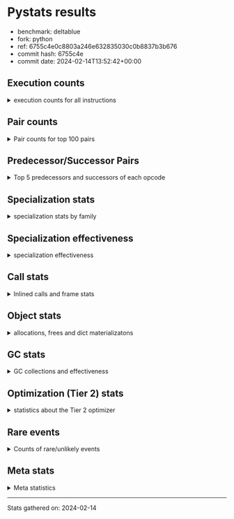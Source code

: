 
# Pystats results

- benchmark: deltablue
- fork: python
- ref: 6755c4e0c8803a246e632835030c0b8837b3b676
- commit hash: 6755c4e
- commit date: 2024-02-14T13:52:42+00:00

## Execution counts

<details>
<summary> execution counts for all instructions </summary>

|Name | Count | Self | Cumulative | Miss ratio | 
|---|---:|---:|---:|---:|
| LOAD_FAST | 327,753,300 | 19.5% | 19.5% |  |
| LOAD_ATTR_INSTANCE_VALUE | 245,955,440 | 14.6% | 34.1% | 1.7% |
| RESUME_CHECK | 122,789,880 | 7.3% | 41.4% | 0.0% |
| CALL_PY_EXACT_ARGS | 116,074,920 | 6.9% | 48.3% | 2.9% |
| LOAD_ATTR_METHOD_WITH_VALUES | 114,293,640 | 6.8% | 55.1% | 5.7% |
| LOAD_GLOBAL_MODULE | 87,268,040 | 5.2% | 60.3% |  |
| POP_JUMP_IF_FALSE | 85,934,160 | 5.1% | 65.4% |  |
| COMPARE_OP_INT | 80,851,820 | 4.8% | 70.2% |  |
| RETURN_VALUE | 76,423,820 | 4.5% | 74.7% |  |
| LOAD_ATTR_CLASS | 73,806,320 | 4.4% | 79.1% |  |
| STORE_ATTR_INSTANCE_VALUE | 51,788,160 | 3.1% | 82.2% | 3.6% |
| POP_TOP | 50,054,360 | 3.0% | 85.2% |  |
| RETURN_CONST | 49,048,300 | 2.9% | 88.1% |  |
| ENTER_EXECUTOR | 39,826,820 | 2.4% | 90.4% |  |
| STORE_FAST | 23,169,420 | 1.4% | 91.8% |  |
| LOAD_FAST_LOAD_FAST | 15,883,520 | 0.9% | 92.8% |  |
| TO_BOOL_BOOL | 14,168,280 | 0.8% | 93.6% |  |
| LOAD_ATTR | 13,705,420 | 0.8% | 94.4% |  |
| POP_JUMP_IF_TRUE | 8,898,260 | 0.5% | 94.9% |  |
| LOAD_GLOBAL_BUILTIN | 7,871,600 | 0.5% | 95.4% |  |
| FOR_ITER_LIST | 7,728,520 | 0.5% | 95.9% |  |
| BINARY_OP_ADD_INT | 6,163,580 | 0.4% | 96.2% |  |
| CALL_LIST_APPEND | 5,997,860 | 0.4% | 96.6% |  |
| LOAD_CONST | 5,935,120 | 0.4% | 96.9% |  |
| BINARY_OP_MULTIPLY_INT | 5,364,900 | 0.3% | 97.3% |  |
| CALL_BOUND_METHOD_EXACT_ARGS | 5,197,580 | 0.3% | 97.6% |  |
| CALL_LEN | 4,446,600 | 0.3% | 97.8% |  |
| TO_BOOL_INT | 4,446,600 | 0.3% | 98.1% |  |
| CALL | 3,981,820 | 0.2% | 98.3% |  |
| GET_ITER | 3,713,660 | 0.2% | 98.6% |  |
| COPY | 3,655,360 | 0.2% | 98.8% |  |
| COPY_FREE_VARS | 3,402,320 | 0.2% | 99.0% |  |
| LOAD_SUPER_ATTR_METHOD | 3,402,020 | 0.2% | 99.2% |  |
| CALL_METHOD_DESCRIPTOR_FAST | 3,185,780 | 0.2% | 99.4% | 100.0% |
| COMPARE_OP | 3,168,660 | 0.2% | 99.6% |  |
| POP_JUMP_IF_NONE | 2,617,600 | 0.2% | 99.7% |  |
| EXIT_INIT_CHECK | 1,318,140 | 0.1% | 99.8% |  |
| CALL_ALLOC_AND_ENTER_INIT | 1,318,140 | 0.1% | 99.9% |  |
| SWAP | 796,160 | 0.0% | 99.9% |  |
| BINARY_OP | 349,360 | 0.0% | 99.9% |  |
| UNARY_NOT | 271,360 | 0.0% | 100.0% |  |
| JUMP_FORWARD | 262,400 | 0.0% | 100.0% |  |
| INTERPRETER_EXIT | 261,380 | 0.0% | 100.0% |  |
| BINARY_OP_SUBTRACT_INT | 89,540 | 0.0% | 100.0% |  |
| LOAD_ATTR_SLOT | 61,320 | 0.0% | 100.0% |  |
| FOR_ITER_RANGE | 51,200 | 0.0% | 100.0% |  |
| CALL_BUILTIN_CLASS | 22,980 | 0.0% | 100.0% |  |
| JUMP_BACKWARD | 18,020 | 0.0% | 100.0% |  |
| CALL_METHOD_DESCRIPTOR_O | 10,400 | 0.0% | 100.0% | 100.0% |
| BUILD_CONST_KEY_MAP | 10,240 | 0.0% | 100.0% |  |
| BINARY_SUBSCR_DICT | 10,220 | 0.0% | 100.0% |  |
| BINARY_SUBSCR | 6,040 | 0.0% | 100.0% |  |
| STORE_GLOBAL | 5,120 | 0.0% | 100.0% |  |
| LOAD_GLOBAL | 4,080 | 0.0% | 100.0% |  |
| LOAD_FAST_CHECK | 2,560 | 0.0% | 100.0% |  |
| STORE_FAST_STORE_FAST | 2,560 | 0.0% | 100.0% |  |
| UNPACK_SEQUENCE_TUPLE | 2,540 | 0.0% | 100.0% |  |
| STORE_ATTR | 2,200 | 0.0% | 100.0% |  |
| TO_BOOL | 1,280 | 0.0% | 100.0% |  |
| RESUME | 1,200 | 0.0% | 100.0% | 303.3% |
| PUSH_NULL | 720 | 0.0% | 100.0% |  |
| FOR_ITER | 520 | 0.0% | 100.0% |  |
| LOAD_SUPER_ATTR | 440 | 0.0% | 100.0% |  |
| LOAD_DEREF | 160 | 0.0% | 100.0% |  |
| LOAD_ATTR_MODULE | 120 | 0.0% | 100.0% |  |
| NOP | 80 | 0.0% | 100.0% |  |
| CALL_FUNCTION_EX | 80 | 0.0% | 100.0% |  |
| BINARY_OP_SUBTRACT_FLOAT | 60 | 0.0% | 100.0% |  |
| UNPACK_SEQUENCE | 40 | 0.0% | 100.0% |  |


</details>

## Pair counts

<details>
<summary> Pair counts for top 100 pairs </summary>

|Pair | Count | Self | Cumulative | 
|---|---:|---:|---:|
| LOAD_FAST LOAD_ATTR_INSTANCE_VALUE | 193,428,860 | 11.5% | 11.5% |
| RESUME_CHECK LOAD_FAST | 116,150,700 | 6.9% | 18.4% |
| CALL_PY_EXACT_ARGS RESUME_CHECK | 114,186,820 | 6.8% | 25.2% |
| LOAD_ATTR_METHOD_WITH_VALUES CALL_PY_EXACT_ARGS | 103,665,160 | 6.2% | 31.3% |
| LOAD_FAST LOAD_ATTR_METHOD_WITH_VALUES | 78,112,680 | 4.6% | 36.0% |
| POP_JUMP_IF_FALSE LOAD_FAST | 76,527,680 | 4.5% | 40.5% |
| LOAD_GLOBAL_MODULE LOAD_ATTR_CLASS | 73,806,080 | 4.4% | 44.9% |
| COMPARE_OP_INT POP_JUMP_IF_FALSE | 73,070,520 | 4.3% | 49.3% |
| LOAD_ATTR_INSTANCE_VALUE LOAD_GLOBAL_MODULE | 71,229,720 | 4.2% | 53.5% |
| LOAD_ATTR_CLASS COMPARE_OP_INT | 71,224,640 | 4.2% | 57.7% |
| LOAD_ATTR_INSTANCE_VALUE RETURN_VALUE | 64,684,180 | 3.8% | 61.6% |
| RETURN_CONST POP_TOP | 45,868,780 | 2.7% | 64.3% |
| LOAD_ATTR_INSTANCE_VALUE LOAD_FAST | 45,691,580 | 2.7% | 67.0% |
| STORE_ATTR_INSTANCE_VALUE RETURN_CONST | 36,100,580 | 2.1% | 69.2% |
| POP_TOP ENTER_EXECUTOR | 31,196,300 | 1.9% | 71.0% |
| ENTER_EXECUTOR LOAD_ATTR_METHOD_WITH_VALUES | 30,825,760 | 1.8% | 72.8% |
| RETURN_VALUE LOAD_ATTR_INSTANCE_VALUE | 28,510,600 | 1.7% | 74.5% |
| RETURN_VALUE STORE_ATTR_INSTANCE_VALUE | 27,472,520 | 1.6% | 76.2% |
| LOAD_ATTR_INSTANCE_VALUE LOAD_ATTR_INSTANCE_VALUE | 22,682,240 | 1.3% | 77.5% |
| STORE_FAST LOAD_FAST | 17,820,220 | 1.1% | 78.6% |
| LOAD_FAST CALL_PY_EXACT_ARGS | 10,759,920 | 0.6% | 79.2% |
| LOAD_FAST STORE_ATTR_INSTANCE_VALUE | 10,477,820 | 0.6% | 79.8% |
| LOAD_ATTR LOAD_FAST | 9,986,100 | 0.6% | 80.4% |
| LOAD_ATTR_METHOD_WITH_VALUES LOAD_FAST | 9,457,520 | 0.6% | 81.0% |
| TO_BOOL_BOOL POP_JUMP_IF_FALSE | 8,388,140 | 0.5% | 81.5% |
| RETURN_VALUE TO_BOOL_BOOL | 7,864,740 | 0.5% | 82.0% |
| RETURN_VALUE STORE_FAST | 7,614,260 | 0.5% | 82.4% |
| STORE_ATTR_INSTANCE_VALUE LOAD_FAST | 7,335,340 | 0.4% | 82.8% |
| POP_TOP LOAD_FAST | 7,319,840 | 0.4% | 83.3% |
| LOAD_ATTR_INSTANCE_VALUE STORE_FAST | 6,769,840 | 0.4% | 83.7% |
| COMPARE_OP_INT RETURN_VALUE | 6,746,500 | 0.4% | 84.1% |
| LOAD_ATTR_INSTANCE_VALUE STORE_ATTR_INSTANCE_VALUE | 6,503,280 | 0.4% | 84.5% |
| LOAD_FAST_LOAD_FAST STORE_ATTR_INSTANCE_VALUE | 6,502,160 | 0.4% | 84.9% |
| LOAD_FAST LOAD_ATTR | 5,792,880 | 0.3% | 85.2% |
| TO_BOOL_BOOL POP_JUMP_IF_TRUE | 5,508,800 | 0.3% | 85.5% |
| LOAD_FAST CALL_LIST_APPEND | 5,480,560 | 0.3% | 85.9% |
| LOAD_FAST COMPARE_OP_INT | 5,461,400 | 0.3% | 86.2% |
| BINARY_OP_ADD_INT LOAD_FAST | 5,359,180 | 0.3% | 86.5% |
| BINARY_OP_MULTIPLY_INT LOAD_FAST | 5,359,180 | 0.3% | 86.8% |
| LOAD_ATTR_INSTANCE_VALUE BINARY_OP_ADD_INT | 5,359,160 | 0.3% | 87.1% |
| LOAD_ATTR_INSTANCE_VALUE BINARY_OP_MULTIPLY_INT | 5,359,160 | 0.3% | 87.5% |
| LOAD_GLOBAL_MODULE LOAD_ATTR | 5,235,040 | 0.3% | 87.8% |
| CALL_BOUND_METHOD_EXACT_ARGS RESUME_CHECK | 5,197,580 | 0.3% | 88.1% |
| LOAD_GLOBAL_BUILTIN LOAD_FAST | 4,456,820 | 0.3% | 88.3% |
| TO_BOOL_INT POP_JUMP_IF_FALSE | 4,446,600 | 0.3% | 88.6% |
| LOAD_FAST CALL_LEN | 4,446,480 | 0.3% | 88.9% |
| CALL_LEN TO_BOOL_INT | 4,446,480 | 0.3% | 89.1% |
| RETURN_VALUE LOAD_FAST | 4,156,000 | 0.2% | 89.4% |
| ENTER_EXECUTOR FOR_ITER_LIST | 4,032,340 | 0.2% | 89.6% |
| FOR_ITER_LIST STORE_FAST | 3,693,960 | 0.2% | 89.8% |
| LOAD_GLOBAL_MODULE LOAD_FAST | 3,692,360 | 0.2% | 90.1% |
| GET_ITER FOR_ITER_LIST | 3,690,420 | 0.2% | 90.3% |
| POP_TOP LOAD_FAST_LOAD_FAST | 3,656,960 | 0.2% | 90.5% |
| LOAD_ATTR_INSTANCE_VALUE COMPARE_OP_INT | 3,640,080 | 0.2% | 90.7% |
| LOAD_ATTR_INSTANCE_VALUE CALL_BOUND_METHOD_EXACT_ARGS | 3,639,840 | 0.2% | 90.9% |
| POP_JUMP_IF_TRUE ENTER_EXECUTOR | 3,620,220 | 0.2% | 91.1% |
| LOAD_CONST LOAD_FAST | 3,471,360 | 0.2% | 91.3% |
| POP_TOP RETURN_CONST | 3,416,200 | 0.2% | 91.5% |
| COPY_FREE_VARS RESUME_CHECK | 3,402,080 | 0.2% | 91.7% |
| LOAD_FAST LOAD_SUPER_ATTR_METHOD | 3,401,800 | 0.2% | 92.0% |
| LOAD_GLOBAL_BUILTIN LOAD_GLOBAL_MODULE | 3,401,800 | 0.2% | 92.2% |
| STORE_FAST LOAD_FAST_LOAD_FAST | 3,160,480 | 0.2% | 92.3% |
| RESUME_CHECK LOAD_GLOBAL_BUILTIN | 3,145,840 | 0.2% | 92.5% |
| STORE_ATTR_INSTANCE_VALUE LOAD_GLOBAL_MODULE | 3,131,920 | 0.2% | 92.7% |
| POP_JUMP_IF_FALSE LOAD_GLOBAL_MODULE | 3,127,800 | 0.2% | 92.9% |
| COMPARE_OP POP_JUMP_IF_TRUE | 3,127,600 | 0.2% | 93.1% |
| LOAD_FAST_LOAD_FAST COMPARE_OP | 3,127,580 | 0.2% | 93.3% |
| CALL_METHOD_DESCRIPTOR_FAST STORE_FAST | 3,125,700 | 0.2% | 93.5% |
| FOR_ITER_LIST RETURN_CONST | 2,956,800 | 0.2% | 93.6% |
| LOAD_FAST RETURN_VALUE | 2,878,640 | 0.2% | 93.8% |
| COPY TO_BOOL_BOOL | 2,859,040 | 0.2% | 94.0% |
| POP_JUMP_IF_TRUE LOAD_FAST | 2,691,600 | 0.2% | 94.1% |
| LOAD_FAST GET_ITER | 2,621,520 | 0.2% | 94.3% |
| STORE_ATTR_INSTANCE_VALUE LOAD_CONST | 2,608,480 | 0.2% | 94.4% |
| LOAD_FAST POP_JUMP_IF_NONE | 2,607,360 | 0.2% | 94.6% |
| LOAD_ATTR_INSTANCE_VALUE LOAD_ATTR | 2,604,000 | 0.2% | 94.8% |
| POP_TOP LOAD_GLOBAL_BUILTIN | 2,603,360 | 0.2% | 94.9% |
| CALL_LIST_APPEND RETURN_CONST | 2,593,240 | 0.2% | 95.1% |
| LOAD_ATTR_CLASS LOAD_FAST | 2,581,600 | 0.2% | 95.2% |
| POP_JUMP_IF_FALSE ENTER_EXECUTOR | 2,316,740 | 0.1% | 95.4% |
| POP_JUMP_IF_FALSE RETURN_CONST | 2,099,200 | 0.1% | 95.5% |
| LOAD_ATTR_INSTANCE_VALUE COPY | 2,086,020 | 0.1% | 95.6% |
| STORE_ATTR_INSTANCE_VALUE LOAD_FAST_LOAD_FAST | 2,058,140 | 0.1% | 95.7% |
| LOAD_GLOBAL_MODULE CALL | 1,885,320 | 0.1% | 95.8% |
| STORE_FAST LOAD_GLOBAL_MODULE | 1,872,000 | 0.1% | 95.9% |
| LOAD_GLOBAL_MODULE LOAD_ATTR_METHOD_WITH_VALUES | 1,854,520 | 0.1% | 96.1% |
| LOAD_ATTR_INSTANCE_VALUE TO_BOOL_BOOL | 1,828,840 | 0.1% | 96.2% |
| CALL_LIST_APPEND ENTER_EXECUTOR | 1,825,460 | 0.1% | 96.3% |
| CALL_PY_EXACT_ARGS COPY_FREE_VARS | 1,825,180 | 0.1% | 96.4% |
| LOAD_ATTR_INSTANCE_VALUE LOAD_ATTR_METHOD_WITH_VALUES | 1,817,360 | 0.1% | 96.5% |
| ENTER_EXECUTOR CALL_METHOD_DESCRIPTOR_FAST | 1,800,000 | 0.1% | 96.6% |
| ENTER_EXECUTOR LOAD_FAST | 1,791,920 | 0.1% | 96.7% |
| CALL STORE_FAST | 1,605,420 | 0.1% | 96.8% |
| RESUME_CHECK LOAD_GLOBAL_MODULE | 1,599,720 | 0.1% | 96.9% |
| RETURN_CONST TO_BOOL_BOOL | 1,594,740 | 0.1% | 97.0% |
| CALL POP_TOP | 1,579,920 | 0.1% | 97.1% |
| LOAD_SUPER_ATTR_METHOD CALL | 1,576,900 | 0.1% | 97.2% |
| POP_TOP LOAD_GLOBAL_MODULE | 1,569,040 | 0.1% | 97.3% |
| LOAD_FAST_LOAD_FAST LOAD_ATTR_METHOD_WITH_VALUES | 1,560,240 | 0.1% | 97.4% |
| LOAD_ATTR LOAD_FAST_LOAD_FAST | 1,557,620 | 0.1% | 97.5% |


</details>

## Predecessor/Successor Pairs

<details>
<summary> Top 5 predecessors and successors of each opcode </summary>

### CACHE

<details>
<summary> Successors and predecessors for CACHE </summary>

|Successors | Count | Percentage | 
|---|---:|---:|
| COPY_FREE_VARS | 258,820 | 99.0% |
| RESUME_CHECK | 2,540 | 1.0% |
| RESUME | 20 | 0.0% |


</details>

### BINARY_SUBSCR

<details>
<summary> Successors and predecessors for BINARY_SUBSCR </summary>

|Predecessors | Count | Percentage | 
|---|---:|---:|
| LOAD_FAST_LOAD_FAST | 5,760 | 95.4% |
| BINARY_SUBSCR | 240 | 4.0% |
| LOAD_ATTR | 20 | 0.3% |
| LOAD_ATTR_INSTANCE_VALUE | 20 | 0.3% |

|Successors | Count | Percentage | 
|---|---:|---:|
| LOAD_ATTR_INSTANCE_VALUE | 5,680 | 94.0% |
| BINARY_SUBSCR | 240 | 4.0% |
| LOAD_ATTR | 80 | 1.3% |
| RETURN_VALUE | 20 | 0.3% |
| BINARY_SUBSCR_DICT | 20 | 0.3% |


</details>

### EXIT_INIT_CHECK

<details>
<summary> Successors and predecessors for EXIT_INIT_CHECK </summary>

|Predecessors | Count | Percentage | 
|---|---:|---:|
| RETURN_CONST | 1,318,140 | 100.0% |

|Successors | Count | Percentage | 
|---|---:|---:|
| RETURN_VALUE | 1,318,140 | 100.0% |


</details>

### GET_ITER

<details>
<summary> Successors and predecessors for GET_ITER </summary>

|Predecessors | Count | Percentage | 
|---|---:|---:|
| LOAD_FAST | 2,621,520 | 70.6% |
| LOAD_ATTR_INSTANCE_VALUE | 1,069,040 | 28.8% |
| CALL_BUILTIN_CLASS | 22,920 | 0.6% |
| CALL | 120 | 0.0% |
| LOAD_ATTR | 60 | 0.0% |

|Successors | Count | Percentage | 
|---|---:|---:|
| FOR_ITER_LIST | 3,690,420 | 99.4% |
| FOR_ITER_RANGE | 22,980 | 0.6% |
| FOR_ITER | 260 | 0.0% |


</details>

### INTERPRETER_EXIT

<details>
<summary> Successors and predecessors for INTERPRETER_EXIT </summary>

|Predecessors | Count | Percentage | 
|---|---:|---:|
| RETURN_CONST | 261,380 | 100.0% |


</details>

### NOP

<details>
<summary> Successors and predecessors for NOP </summary>

|Predecessors | Count | Percentage | 
|---|---:|---:|
| POP_TOP | 80 | 100.0% |

|Successors | Count | Percentage | 
|---|---:|---:|
| LOAD_DEREF | 80 | 100.0% |


</details>

### POP_TOP

<details>
<summary> Successors and predecessors for POP_TOP </summary>

|Predecessors | Count | Percentage | 
|---|---:|---:|
| RETURN_CONST | 45,868,780 | 91.6% |
| CALL | 1,579,920 | 3.2% |
| POP_JUMP_IF_FALSE | 1,312,960 | 2.6% |
| RETURN_VALUE | 770,480 | 1.5% |
| POP_JUMP_IF_TRUE | 512,000 | 1.0% |

|Successors | Count | Percentage | 
|---|---:|---:|
| ENTER_EXECUTOR | 31,196,300 | 62.3% |
| LOAD_FAST | 7,319,840 | 14.6% |
| LOAD_FAST_LOAD_FAST | 3,656,960 | 7.3% |
| RETURN_CONST | 3,416,200 | 6.8% |
| LOAD_GLOBAL_BUILTIN | 2,603,360 | 5.2% |


</details>

### PUSH_NULL

<details>
<summary> Successors and predecessors for PUSH_NULL </summary>

|Predecessors | Count | Percentage | 
|---|---:|---:|
| LOAD_FAST | 560 | 77.8% |
| LOAD_DEREF | 80 | 11.1% |
| LOAD_ATTR_MODULE | 60 | 8.3% |
| LOAD_ATTR | 20 | 2.8% |

|Successors | Count | Percentage | 
|---|---:|---:|
| CALL | 640 | 88.9% |
| LOAD_FAST | 80 | 11.1% |


</details>

### RETURN_VALUE

<details>
<summary> Successors and predecessors for RETURN_VALUE </summary>

|Predecessors | Count | Percentage | 
|---|---:|---:|
| LOAD_ATTR_INSTANCE_VALUE | 64,684,180 | 84.6% |
| COMPARE_OP_INT | 6,746,500 | 8.8% |
| LOAD_FAST | 2,878,640 | 3.8% |
| EXIT_INIT_CHECK | 1,318,140 | 1.7% |
| POP_JUMP_IF_TRUE | 773,120 | 1.0% |

|Successors | Count | Percentage | 
|---|---:|---:|
| LOAD_ATTR_INSTANCE_VALUE | 28,510,600 | 37.3% |
| STORE_ATTR_INSTANCE_VALUE | 27,472,520 | 35.9% |
| TO_BOOL_BOOL | 7,864,740 | 10.3% |
| STORE_FAST | 7,614,260 | 10.0% |
| LOAD_FAST | 4,156,000 | 5.4% |


</details>

### TO_BOOL

<details>
<summary> Successors and predecessors for TO_BOOL </summary>

|Predecessors | Count | Percentage | 
|---|---:|---:|
| RETURN_VALUE | 540 | 42.2% |
| COPY | 160 | 12.5% |
| RETURN_CONST | 140 | 10.9% |
| CALL | 120 | 9.4% |
| CALL_LEN | 120 | 9.4% |

|Successors | Count | Percentage | 
|---|---:|---:|
| TO_BOOL_BOOL | 520 | 40.6% |
| POP_JUMP_IF_FALSE | 460 | 35.9% |
| POP_JUMP_IF_TRUE | 160 | 12.5% |
| TO_BOOL_INT | 120 | 9.4% |
| UNARY_NOT | 20 | 1.6% |


</details>

### UNARY_NOT

<details>
<summary> Successors and predecessors for UNARY_NOT </summary>

|Predecessors | Count | Percentage | 
|---|---:|---:|
| TO_BOOL_BOOL | 271,340 | 100.0% |
| TO_BOOL | 20 | 0.0% |

|Successors | Count | Percentage | 
|---|---:|---:|
| LOAD_FAST | 271,360 | 100.0% |


</details>

### BINARY_OP

<details>
<summary> Successors and predecessors for BINARY_OP </summary>

|Predecessors | Count | Percentage | 
|---|---:|---:|
| LOAD_FAST | 263,720 | 75.5% |
| LOAD_ATTR_INSTANCE_VALUE | 84,520 | 24.2% |
| BINARY_OP | 720 | 0.2% |
| LOAD_CONST | 320 | 0.1% |
| LOAD_ATTR | 80 | 0.0% |

|Successors | Count | Percentage | 
|---|---:|---:|
| LOAD_FAST | 344,380 | 98.6% |
| STORE_FAST | 3,860 | 1.1% |
| BINARY_OP | 720 | 0.2% |
| BINARY_OP_ADD_INT | 100 | 0.0% |
| CALL | 60 | 0.0% |


</details>

### BUILD_CONST_KEY_MAP

<details>
<summary> Successors and predecessors for BUILD_CONST_KEY_MAP </summary>

|Predecessors | Count | Percentage | 
|---|---:|---:|
| LOAD_CONST | 10,240 | 100.0% |

|Successors | Count | Percentage | 
|---|---:|---:|
| STORE_FAST | 10,240 | 100.0% |


</details>

### CALL

<details>
<summary> Successors and predecessors for CALL </summary>

|Predecessors | Count | Percentage | 
|---|---:|---:|
| LOAD_GLOBAL_MODULE | 1,885,320 | 47.3% |
| LOAD_SUPER_ATTR_METHOD | 1,576,900 | 39.6% |
| ENTER_EXECUTOR | 506,480 | 12.7% |
| LOAD_FAST | 5,720 | 0.1% |
| CALL | 3,420 | 0.1% |

|Successors | Count | Percentage | 
|---|---:|---:|
| STORE_FAST | 1,605,420 | 40.3% |
| POP_TOP | 1,579,920 | 39.7% |
| LOAD_FAST | 788,560 | 19.8% |
| CALL | 3,420 | 0.1% |
| CALL_PY_EXACT_ARGS | 1,520 | 0.0% |


</details>

### CALL_FUNCTION_EX

<details>
<summary> Successors and predecessors for CALL_FUNCTION_EX </summary>

|Predecessors | Count | Percentage | 
|---|---:|---:|
| LOAD_FAST | 80 | 100.0% |

|Successors | Count | Percentage | 
|---|---:|---:|
| COPY_FREE_VARS | 80 | 100.0% |


</details>

### COMPARE_OP

<details>
<summary> Successors and predecessors for COMPARE_OP </summary>

|Predecessors | Count | Percentage | 
|---|---:|---:|
| LOAD_FAST_LOAD_FAST | 3,127,580 | 98.7% |
| LOAD_FAST | 20,840 | 0.7% |
| LOAD_ATTR | 15,480 | 0.5% |
| LOAD_CONST | 2,680 | 0.1% |
| COMPARE_OP | 1,880 | 0.1% |

|Successors | Count | Percentage | 
|---|---:|---:|
| POP_JUMP_IF_TRUE | 3,127,600 | 98.7% |
| POP_JUMP_IF_FALSE | 28,440 | 0.9% |
| STORE_FAST | 10,240 | 0.3% |
| COMPARE_OP | 1,880 | 0.1% |
| COMPARE_OP_INT | 420 | 0.0% |


</details>

### COPY

<details>
<summary> Successors and predecessors for COPY </summary>

|Predecessors | Count | Percentage | 
|---|---:|---:|
| LOAD_ATTR_INSTANCE_VALUE | 2,086,020 | 57.1% |
| LOAD_FAST | 796,160 | 21.8% |
| COMPARE_OP_INT | 773,100 | 21.1% |
| LOAD_ATTR | 60 | 0.0% |
| COMPARE_OP | 20 | 0.0% |

|Successors | Count | Percentage | 
|---|---:|---:|
| TO_BOOL_BOOL | 2,859,040 | 78.2% |
| LOAD_ATTR_INSTANCE_VALUE | 796,120 | 21.8% |
| TO_BOOL | 160 | 0.0% |
| LOAD_ATTR | 40 | 0.0% |


</details>

### COPY_FREE_VARS

<details>
<summary> Successors and predecessors for COPY_FREE_VARS </summary>

|Predecessors | Count | Percentage | 
|---|---:|---:|
| CALL_PY_EXACT_ARGS | 1,825,180 | 53.6% |
| CALL_ALLOC_AND_ENTER_INIT | 1,318,140 | 38.7% |
| CACHE | 258,820 | 7.6% |
| CALL | 100 | 0.0% |
| CALL_FUNCTION_EX | 80 | 0.0% |

|Successors | Count | Percentage | 
|---|---:|---:|
| RESUME_CHECK | 3,402,080 | 100.0% |
| RESUME | 240 | 0.0% |


</details>

### ENTER_EXECUTOR

<details>
<summary> Successors and predecessors for ENTER_EXECUTOR </summary>

|Predecessors | Count | Percentage | 
|---|---:|---:|
| POP_TOP | 31,196,300 | 78.3% |
| POP_JUMP_IF_TRUE | 3,620,220 | 9.1% |
| POP_JUMP_IF_FALSE | 2,316,740 | 5.8% |
| CALL_LIST_APPEND | 1,825,460 | 4.6% |
| POP_JUMP_IF_NONE | 508,080 | 1.3% |

|Successors | Count | Percentage | 
|---|---:|---:|
| LOAD_ATTR_METHOD_WITH_VALUES | 30,825,760 | 77.4% |
| FOR_ITER_LIST | 4,032,340 | 10.1% |
| CALL_METHOD_DESCRIPTOR_FAST | 1,800,000 | 4.5% |
| LOAD_FAST | 1,791,920 | 4.5% |
| CALL | 506,480 | 1.3% |


</details>

### FOR_ITER

<details>
<summary> Successors and predecessors for FOR_ITER </summary>

|Predecessors | Count | Percentage | 
|---|---:|---:|
| GET_ITER | 260 | 50.0% |
| JUMP_BACKWARD | 260 | 50.0% |

|Successors | Count | Percentage | 
|---|---:|---:|
| STORE_FAST | 260 | 50.0% |
| FOR_ITER_RANGE | 140 | 26.9% |
| FOR_ITER_LIST | 120 | 23.1% |


</details>

### JUMP_BACKWARD

<details>
<summary> Successors and predecessors for JUMP_BACKWARD </summary>

|Predecessors | Count | Percentage | 
|---|---:|---:|
| POP_JUMP_IF_FALSE | 6,460 | 35.8% |
| POP_JUMP_IF_TRUE | 3,400 | 18.9% |
| POP_TOP | 2,800 | 15.5% |
| CALL_LIST_APPEND | 2,300 | 12.8% |
| STORE_FAST | 1,700 | 9.4% |

|Successors | Count | Percentage | 
|---|---:|---:|
| LOAD_FAST | 6,080 | 33.7% |
| FOR_ITER_LIST | 5,640 | 31.3% |
| FOR_ITER_RANGE | 4,980 | 27.6% |
| ENTER_EXECUTOR | 1,060 | 5.9% |
| FOR_ITER | 260 | 1.4% |


</details>

### JUMP_FORWARD

<details>
<summary> Successors and predecessors for JUMP_FORWARD </summary>

|Predecessors | Count | Percentage | 
|---|---:|---:|
| STORE_ATTR_INSTANCE_VALUE | 262,360 | 100.0% |
| STORE_ATTR | 40 | 0.0% |

|Successors | Count | Percentage | 
|---|---:|---:|
| LOAD_FAST | 256,000 | 97.6% |
| LOAD_GLOBAL_MODULE | 6,400 | 2.4% |


</details>

### LOAD_ATTR

<details>
<summary> Successors and predecessors for LOAD_ATTR </summary>

|Predecessors | Count | Percentage | 
|---|---:|---:|
| LOAD_FAST | 5,792,880 | 42.3% |
| LOAD_GLOBAL_MODULE | 5,235,040 | 38.2% |
| LOAD_ATTR_INSTANCE_VALUE | 2,604,000 | 19.0% |
| LOAD_ATTR_SLOT | 61,320 | 0.4% |
| LOAD_ATTR | 10,940 | 0.1% |

|Successors | Count | Percentage | 
|---|---:|---:|
| LOAD_FAST | 9,986,100 | 72.9% |
| LOAD_FAST_LOAD_FAST | 1,557,620 | 11.4% |
| LOAD_CONST | 1,336,060 | 9.7% |
| CALL_ALLOC_AND_ENTER_INIT | 783,120 | 5.7% |
| COMPARE_OP | 15,480 | 0.1% |


</details>

### LOAD_CONST

<details>
<summary> Successors and predecessors for LOAD_CONST </summary>

|Predecessors | Count | Percentage | 
|---|---:|---:|
| STORE_ATTR_INSTANCE_VALUE | 2,608,480 | 43.9% |
| LOAD_ATTR | 1,336,060 | 22.5% |
| LOAD_ATTR_INSTANCE_VALUE | 801,220 | 13.5% |
| POP_TOP | 286,720 | 4.8% |
| POP_JUMP_IF_FALSE | 286,720 | 4.8% |

|Successors | Count | Percentage | 
|---|---:|---:|
| LOAD_FAST | 3,471,360 | 58.5% |
| CALL_METHOD_DESCRIPTOR_FAST | 1,325,640 | 22.3% |
| BINARY_OP_ADD_INT | 804,320 | 13.6% |
| COMPARE_OP_INT | 261,080 | 4.4% |
| STORE_FAST | 12,800 | 0.2% |


</details>

### LOAD_DEREF

<details>
<summary> Successors and predecessors for LOAD_DEREF </summary>

|Predecessors | Count | Percentage | 
|---|---:|---:|
| NOP | 80 | 50.0% |
| STORE_FAST | 80 | 50.0% |

|Successors | Count | Percentage | 
|---|---:|---:|
| PUSH_NULL | 80 | 50.0% |
| STORE_FAST | 80 | 50.0% |


</details>

### LOAD_FAST

<details>
<summary> Successors and predecessors for LOAD_FAST </summary>

|Predecessors | Count | Percentage | 
|---|---:|---:|
| RESUME_CHECK | 116,150,700 | 35.4% |
| POP_JUMP_IF_FALSE | 76,527,680 | 23.3% |
| LOAD_ATTR_INSTANCE_VALUE | 45,691,580 | 13.9% |
| STORE_FAST | 17,820,220 | 5.4% |
| LOAD_ATTR | 9,986,100 | 3.0% |

|Successors | Count | Percentage | 
|---|---:|---:|
| LOAD_ATTR_INSTANCE_VALUE | 193,428,860 | 59.0% |
| LOAD_ATTR_METHOD_WITH_VALUES | 78,112,680 | 23.8% |
| CALL_PY_EXACT_ARGS | 10,759,920 | 3.3% |
| STORE_ATTR_INSTANCE_VALUE | 10,477,820 | 3.2% |
| LOAD_ATTR | 5,792,880 | 1.8% |


</details>

### LOAD_FAST_CHECK

<details>
<summary> Successors and predecessors for LOAD_FAST_CHECK </summary>

|Predecessors | Count | Percentage | 
|---|---:|---:|
| POP_TOP | 2,560 | 100.0% |

|Successors | Count | Percentage | 
|---|---:|---:|
| LOAD_ATTR_INSTANCE_VALUE | 2,520 | 98.4% |
| LOAD_ATTR | 40 | 1.6% |


</details>

### LOAD_FAST_LOAD_FAST

<details>
<summary> Successors and predecessors for LOAD_FAST_LOAD_FAST </summary>

|Predecessors | Count | Percentage | 
|---|---:|---:|
| POP_TOP | 3,656,960 | 23.0% |
| STORE_FAST | 3,160,480 | 19.9% |
| STORE_ATTR_INSTANCE_VALUE | 2,058,140 | 13.0% |
| LOAD_ATTR | 1,557,620 | 9.8% |
| POP_JUMP_IF_TRUE | 1,297,920 | 8.2% |

|Successors | Count | Percentage | 
|---|---:|---:|
| STORE_ATTR_INSTANCE_VALUE | 6,502,160 | 40.9% |
| COMPARE_OP | 3,127,580 | 19.7% |
| LOAD_ATTR_METHOD_WITH_VALUES | 1,560,240 | 9.8% |
| CALL_BOUND_METHOD_EXACT_ARGS | 1,557,560 | 9.8% |
| CALL_PY_EXACT_ARGS | 1,319,560 | 8.3% |


</details>

### LOAD_GLOBAL

<details>
<summary> Successors and predecessors for LOAD_GLOBAL </summary>

|Predecessors | Count | Percentage | 
|---|---:|---:|
| STORE_FAST | 680 | 16.7% |
| POP_JUMP_IF_FALSE | 560 | 13.7% |
| POP_TOP | 500 | 12.3% |
| RESUME | 380 | 9.3% |
| RESUME_CHECK | 380 | 9.3% |

|Successors | Count | Percentage | 
|---|---:|---:|
| LOAD_GLOBAL_MODULE | 1,560 | 38.2% |
| LOAD_ATTR | 760 | 18.6% |
| LOAD_FAST | 660 | 16.2% |
| LOAD_GLOBAL_BUILTIN | 480 | 11.8% |
| CALL | 240 | 5.9% |


</details>

### LOAD_SUPER_ATTR

<details>
<summary> Successors and predecessors for LOAD_SUPER_ATTR </summary>

|Predecessors | Count | Percentage | 
|---|---:|---:|
| LOAD_FAST | 440 | 100.0% |

|Successors | Count | Percentage | 
|---|---:|---:|
| LOAD_SUPER_ATTR_METHOD | 220 | 50.0% |
| CALL | 100 | 22.7% |
| LOAD_FAST | 60 | 13.6% |
| LOAD_FAST_LOAD_FAST | 60 | 13.6% |


</details>

### POP_JUMP_IF_FALSE

<details>
<summary> Successors and predecessors for POP_JUMP_IF_FALSE </summary>

|Predecessors | Count | Percentage | 
|---|---:|---:|
| COMPARE_OP_INT | 73,070,520 | 85.0% |
| TO_BOOL_BOOL | 8,388,140 | 9.8% |
| TO_BOOL_INT | 4,446,600 | 5.2% |
| COMPARE_OP | 28,440 | 0.0% |
| TO_BOOL | 460 | 0.0% |

|Successors | Count | Percentage | 
|---|---:|---:|
| LOAD_FAST | 76,527,680 | 89.1% |
| LOAD_GLOBAL_MODULE | 3,127,800 | 3.6% |
| ENTER_EXECUTOR | 2,316,740 | 2.7% |
| RETURN_CONST | 2,099,200 | 2.4% |
| POP_TOP | 1,312,960 | 1.5% |


</details>

### POP_JUMP_IF_NONE

<details>
<summary> Successors and predecessors for POP_JUMP_IF_NONE </summary>

|Predecessors | Count | Percentage | 
|---|---:|---:|
| LOAD_FAST | 2,607,360 | 99.6% |
| LOAD_ATTR_INSTANCE_VALUE | 10,220 | 0.4% |
| LOAD_ATTR | 20 | 0.0% |

|Successors | Count | Percentage | 
|---|---:|---:|
| RETURN_CONST | 783,360 | 29.9% |
| LOAD_FAST_LOAD_FAST | 775,680 | 29.6% |
| ENTER_EXECUTOR | 508,080 | 19.4% |
| LOAD_FAST | 293,120 | 11.2% |
| LOAD_GLOBAL_MODULE | 255,960 | 9.8% |


</details>

### POP_JUMP_IF_TRUE

<details>
<summary> Successors and predecessors for POP_JUMP_IF_TRUE </summary>

|Predecessors | Count | Percentage | 
|---|---:|---:|
| TO_BOOL_BOOL | 5,508,800 | 61.9% |
| COMPARE_OP | 3,127,600 | 35.1% |
| COMPARE_OP_INT | 261,700 | 2.9% |
| TO_BOOL | 160 | 0.0% |

|Successors | Count | Percentage | 
|---|---:|---:|
| ENTER_EXECUTOR | 3,620,220 | 40.7% |
| LOAD_FAST | 2,691,600 | 30.2% |
| LOAD_FAST_LOAD_FAST | 1,297,920 | 14.6% |
| RETURN_VALUE | 773,120 | 8.7% |
| POP_TOP | 512,000 | 5.8% |


</details>

### RETURN_CONST

<details>
<summary> Successors and predecessors for RETURN_CONST </summary>

|Predecessors | Count | Percentage | 
|---|---:|---:|
| STORE_ATTR_INSTANCE_VALUE | 36,100,580 | 73.6% |
| POP_TOP | 3,416,200 | 7.0% |
| FOR_ITER_LIST | 2,956,800 | 6.0% |
| CALL_LIST_APPEND | 2,593,240 | 5.3% |
| POP_JUMP_IF_FALSE | 2,099,200 | 4.3% |

|Successors | Count | Percentage | 
|---|---:|---:|
| POP_TOP | 45,868,780 | 93.5% |
| TO_BOOL_BOOL | 1,594,740 | 3.3% |
| EXIT_INIT_CHECK | 1,318,140 | 2.7% |
| INTERPRETER_EXIT | 261,380 | 0.5% |
| STORE_FAST | 5,120 | 0.0% |


</details>

### STORE_ATTR

<details>
<summary> Successors and predecessors for STORE_ATTR </summary>

|Predecessors | Count | Percentage | 
|---|---:|---:|
| LOAD_FAST | 1,220 | 55.5% |
| LOAD_FAST_LOAD_FAST | 540 | 24.5% |
| RETURN_VALUE | 120 | 5.5% |
| LOAD_ATTR | 120 | 5.5% |
| LOAD_ATTR_INSTANCE_VALUE | 120 | 5.5% |

|Successors | Count | Percentage | 
|---|---:|---:|
| STORE_ATTR_INSTANCE_VALUE | 1,020 | 46.4% |
| RETURN_CONST | 380 | 17.3% |
| LOAD_FAST | 320 | 14.5% |
| LOAD_CONST | 160 | 7.3% |
| LOAD_GLOBAL | 140 | 6.4% |


</details>

### STORE_FAST

<details>
<summary> Successors and predecessors for STORE_FAST </summary>

|Predecessors | Count | Percentage | 
|---|---:|---:|
| RETURN_VALUE | 7,614,260 | 32.9% |
| LOAD_ATTR_INSTANCE_VALUE | 6,769,840 | 29.2% |
| FOR_ITER_LIST | 3,693,960 | 15.9% |
| CALL_METHOD_DESCRIPTOR_FAST | 3,125,700 | 13.5% |
| CALL | 1,605,420 | 6.9% |

|Successors | Count | Percentage | 
|---|---:|---:|
| LOAD_FAST | 17,820,220 | 76.9% |
| LOAD_FAST_LOAD_FAST | 3,160,480 | 13.6% |
| LOAD_GLOBAL_MODULE | 1,872,000 | 8.1% |
| ENTER_EXECUTOR | 267,100 | 1.2% |
| LOAD_GLOBAL_BUILTIN | 30,520 | 0.1% |


</details>

### STORE_FAST_STORE_FAST

<details>
<summary> Successors and predecessors for STORE_FAST_STORE_FAST </summary>

|Predecessors | Count | Percentage | 
|---|---:|---:|
| UNPACK_SEQUENCE_TUPLE | 2,540 | 99.2% |
| UNPACK_SEQUENCE | 20 | 0.8% |

|Successors | Count | Percentage | 
|---|---:|---:|
| STORE_FAST | 2,560 | 100.0% |


</details>

### STORE_GLOBAL

<details>
<summary> Successors and predecessors for STORE_GLOBAL </summary>

|Predecessors | Count | Percentage | 
|---|---:|---:|
| RETURN_VALUE | 5,080 | 99.2% |
| CALL | 40 | 0.8% |

|Successors | Count | Percentage | 
|---|---:|---:|
| LOAD_CONST | 2,560 | 50.0% |
| LOAD_GLOBAL_MODULE | 2,520 | 49.2% |
| LOAD_GLOBAL | 40 | 0.8% |


</details>

### SWAP

<details>
<summary> Successors and predecessors for SWAP </summary>

|Predecessors | Count | Percentage | 
|---|---:|---:|
| BINARY_OP_ADD_INT | 796,140 | 100.0% |
| BINARY_OP | 20 | 0.0% |

|Successors | Count | Percentage | 
|---|---:|---:|
| STORE_ATTR_INSTANCE_VALUE | 796,120 | 100.0% |
| STORE_ATTR | 40 | 0.0% |


</details>

### UNPACK_SEQUENCE

<details>
<summary> Successors and predecessors for UNPACK_SEQUENCE </summary>

|Predecessors | Count | Percentage | 
|---|---:|---:|
| LOAD_CONST | 40 | 100.0% |

|Successors | Count | Percentage | 
|---|---:|---:|
| STORE_FAST_STORE_FAST | 20 | 50.0% |
| UNPACK_SEQUENCE_TUPLE | 20 | 50.0% |


</details>

### RESUME

<details>
<summary> Successors and predecessors for RESUME </summary>

|Predecessors | Count | Percentage | 
|---|---:|---:|
| CALL | 740 | 61.7% |
| COPY_FREE_VARS | 240 | 20.0% |
| CALL_PY_EXACT_ARGS | 200 | 16.7% |
| CACHE | 20 | 1.7% |

|Successors | Count | Percentage | 
|---|---:|---:|
| LOAD_FAST | 640 | 53.3% |
| LOAD_GLOBAL | 380 | 31.7% |
| RETURN_CONST | 120 | 10.0% |
| LOAD_CONST | 40 | 3.3% |
| LOAD_FAST_LOAD_FAST | 20 | 1.7% |


</details>

### BINARY_OP_ADD_INT

<details>
<summary> Successors and predecessors for BINARY_OP_ADD_INT </summary>

|Predecessors | Count | Percentage | 
|---|---:|---:|
| LOAD_ATTR_INSTANCE_VALUE | 5,359,160 | 86.9% |
| LOAD_CONST | 804,320 | 13.0% |
| BINARY_OP | 100 | 0.0% |

|Successors | Count | Percentage | 
|---|---:|---:|
| LOAD_FAST | 5,359,180 | 86.9% |
| SWAP | 796,140 | 12.9% |
| COMPARE_OP_INT | 5,680 | 0.1% |
| CALL_BUILTIN_CLASS | 2,520 | 0.0% |
| COMPARE_OP | 40 | 0.0% |


</details>

### BINARY_OP_MULTIPLY_INT

<details>
<summary> Successors and predecessors for BINARY_OP_MULTIPLY_INT </summary>

|Predecessors | Count | Percentage | 
|---|---:|---:|
| LOAD_ATTR_INSTANCE_VALUE | 5,359,160 | 99.9% |
| LOAD_CONST | 5,680 | 0.1% |
| BINARY_OP | 60 | 0.0% |

|Successors | Count | Percentage | 
|---|---:|---:|
| LOAD_FAST | 5,359,180 | 99.9% |
| LOAD_CONST | 5,720 | 0.1% |


</details>

### BINARY_OP_SUBTRACT_FLOAT

<details>
<summary> Successors and predecessors for BINARY_OP_SUBTRACT_FLOAT </summary>

|Predecessors | Count | Percentage | 
|---|---:|---:|
| LOAD_FAST | 40 | 66.7% |
| BINARY_OP | 20 | 33.3% |

|Successors | Count | Percentage | 
|---|---:|---:|
| STORE_FAST | 60 | 100.0% |


</details>

### BINARY_OP_SUBTRACT_INT

<details>
<summary> Successors and predecessors for BINARY_OP_SUBTRACT_INT </summary>

|Predecessors | Count | Percentage | 
|---|---:|---:|
| LOAD_ATTR_INSTANCE_VALUE | 84,440 | 94.3% |
| LOAD_CONST | 5,040 | 5.6% |
| BINARY_OP | 60 | 0.1% |

|Successors | Count | Percentage | 
|---|---:|---:|
| LOAD_FAST | 84,460 | 94.3% |
| CALL_BUILTIN_CLASS | 5,040 | 5.6% |
| CALL | 40 | 0.0% |


</details>

### BINARY_SUBSCR_DICT

<details>
<summary> Successors and predecessors for BINARY_SUBSCR_DICT </summary>

|Predecessors | Count | Percentage | 
|---|---:|---:|
| LOAD_ATTR_INSTANCE_VALUE | 10,200 | 99.8% |
| BINARY_SUBSCR | 20 | 0.2% |

|Successors | Count | Percentage | 
|---|---:|---:|
| RETURN_VALUE | 10,220 | 100.0% |


</details>

### CALL_ALLOC_AND_ENTER_INIT

<details>
<summary> Successors and predecessors for CALL_ALLOC_AND_ENTER_INIT </summary>

|Predecessors | Count | Percentage | 
|---|---:|---:|
| LOAD_ATTR | 783,120 | 59.4% |
| LOAD_FAST | 259,760 | 19.7% |
| ENTER_EXECUTOR | 252,160 | 19.1% |
| LOAD_GLOBAL_MODULE | 17,800 | 1.4% |
| LOAD_CONST | 5,040 | 0.4% |

|Successors | Count | Percentage | 
|---|---:|---:|
| COPY_FREE_VARS | 1,318,140 | 100.0% |


</details>

### CALL_BOUND_METHOD_EXACT_ARGS

<details>
<summary> Successors and predecessors for CALL_BOUND_METHOD_EXACT_ARGS </summary>

|Predecessors | Count | Percentage | 
|---|---:|---:|
| LOAD_ATTR_INSTANCE_VALUE | 3,639,840 | 70.0% |
| LOAD_FAST_LOAD_FAST | 1,557,560 | 30.0% |
| CALL | 180 | 0.0% |

|Successors | Count | Percentage | 
|---|---:|---:|
| RESUME_CHECK | 5,197,580 | 100.0% |


</details>

### CALL_BUILTIN_CLASS

<details>
<summary> Successors and predecessors for CALL_BUILTIN_CLASS </summary>

|Predecessors | Count | Percentage | 
|---|---:|---:|
| LOAD_CONST | 12,720 | 55.4% |
| BINARY_OP_SUBTRACT_INT | 5,040 | 21.9% |
| LOAD_FAST | 2,560 | 11.1% |
| BINARY_OP_ADD_INT | 2,520 | 11.0% |
| CALL | 140 | 0.6% |

|Successors | Count | Percentage | 
|---|---:|---:|
| GET_ITER | 22,920 | 99.7% |
| STORE_FAST | 60 | 0.3% |


</details>

### CALL_LEN

<details>
<summary> Successors and predecessors for CALL_LEN </summary>

|Predecessors | Count | Percentage | 
|---|---:|---:|
| LOAD_FAST | 4,446,480 | 100.0% |
| CALL | 120 | 0.0% |

|Successors | Count | Percentage | 
|---|---:|---:|
| TO_BOOL_INT | 4,446,480 | 100.0% |
| TO_BOOL | 120 | 0.0% |


</details>

### CALL_LIST_APPEND

<details>
<summary> Successors and predecessors for CALL_LIST_APPEND </summary>

|Predecessors | Count | Percentage | 
|---|---:|---:|
| LOAD_FAST | 5,480,560 | 91.4% |
| ENTER_EXECUTOR | 500,640 | 8.3% |
| RETURN_VALUE | 16,440 | 0.3% |
| CALL | 220 | 0.0% |

|Successors | Count | Percentage | 
|---|---:|---:|
| RETURN_CONST | 2,593,240 | 43.2% |
| ENTER_EXECUTOR | 1,825,460 | 30.4% |
| LOAD_GLOBAL_BUILTIN | 1,308,080 | 21.8% |
| LOAD_GLOBAL_MODULE | 268,680 | 4.5% |
| JUMP_BACKWARD | 2,300 | 0.0% |


</details>

### CALL_METHOD_DESCRIPTOR_FAST

<details>
<summary> Successors and predecessors for CALL_METHOD_DESCRIPTOR_FAST </summary>

|Predecessors | Count | Percentage | 
|---|---:|---:|
| ENTER_EXECUTOR | 1,800,000 | 56.5% |
| LOAD_CONST | 1,325,640 | 41.6% |
| CALL_METHOD_DESCRIPTOR_FAST | 60,080 | 1.9% |
| CALL | 60 | 0.0% |

|Successors | Count | Percentage | 
|---|---:|---:|
| STORE_FAST | 3,125,700 | 98.1% |
| CALL_METHOD_DESCRIPTOR_FAST | 60,080 | 1.9% |


</details>

### CALL_METHOD_DESCRIPTOR_O

<details>
<summary> Successors and predecessors for CALL_METHOD_DESCRIPTOR_O </summary>

|Predecessors | Count | Percentage | 
|---|---:|---:|
| LOAD_FAST | 10,200 | 98.1% |
| CALL_METHOD_DESCRIPTOR_O | 180 | 1.7% |
| CALL | 20 | 0.2% |

|Successors | Count | Percentage | 
|---|---:|---:|
| POP_TOP | 10,220 | 98.3% |
| CALL_METHOD_DESCRIPTOR_O | 180 | 1.7% |


</details>

### CALL_PY_EXACT_ARGS

<details>
<summary> Successors and predecessors for CALL_PY_EXACT_ARGS </summary>

|Predecessors | Count | Percentage | 
|---|---:|---:|
| LOAD_ATTR_METHOD_WITH_VALUES | 103,665,160 | 89.3% |
| LOAD_FAST | 10,759,920 | 9.3% |
| LOAD_FAST_LOAD_FAST | 1,319,560 | 1.1% |
| LOAD_SUPER_ATTR_METHOD | 255,960 | 0.2% |
| CALL_PY_EXACT_ARGS | 62,720 | 0.1% |

|Successors | Count | Percentage | 
|---|---:|---:|
| RESUME_CHECK | 114,186,820 | 98.4% |
| COPY_FREE_VARS | 1,825,180 | 1.6% |
| CALL_PY_EXACT_ARGS | 62,720 | 0.1% |
| RESUME | 200 | 0.0% |


</details>

### COMPARE_OP_INT

<details>
<summary> Successors and predecessors for COMPARE_OP_INT </summary>

|Predecessors | Count | Percentage | 
|---|---:|---:|
| LOAD_ATTR_CLASS | 71,224,640 | 88.1% |
| LOAD_FAST | 5,461,400 | 6.8% |
| LOAD_ATTR_INSTANCE_VALUE | 3,640,080 | 4.5% |
| LOAD_CONST | 261,080 | 0.3% |
| LOAD_FAST_LOAD_FAST | 258,520 | 0.3% |

|Successors | Count | Percentage | 
|---|---:|---:|
| POP_JUMP_IF_FALSE | 73,070,520 | 90.4% |
| RETURN_VALUE | 6,746,500 | 8.3% |
| COPY | 773,100 | 1.0% |
| POP_JUMP_IF_TRUE | 261,700 | 0.3% |


</details>

### FOR_ITER_LIST

<details>
<summary> Successors and predecessors for FOR_ITER_LIST </summary>

|Predecessors | Count | Percentage | 
|---|---:|---:|
| ENTER_EXECUTOR | 4,032,340 | 52.2% |
| GET_ITER | 3,690,420 | 47.8% |
| JUMP_BACKWARD | 5,640 | 0.1% |
| FOR_ITER | 120 | 0.0% |

|Successors | Count | Percentage | 
|---|---:|---:|
| STORE_FAST | 3,693,960 | 47.8% |
| RETURN_CONST | 2,956,800 | 38.3% |
| LOAD_FAST | 550,400 | 7.1% |
| LOAD_GLOBAL_BUILTIN | 527,320 | 6.8% |
| LOAD_GLOBAL | 40 | 0.0% |


</details>

### FOR_ITER_RANGE

<details>
<summary> Successors and predecessors for FOR_ITER_RANGE </summary>

|Predecessors | Count | Percentage | 
|---|---:|---:|
| ENTER_EXECUTOR | 23,100 | 45.1% |
| GET_ITER | 22,980 | 44.9% |
| JUMP_BACKWARD | 4,980 | 9.7% |
| FOR_ITER | 140 | 0.3% |

|Successors | Count | Percentage | 
|---|---:|---:|
| STORE_FAST | 28,080 | 54.8% |
| LOAD_FAST | 10,320 | 20.2% |
| LOAD_GLOBAL_MODULE | 7,560 | 14.8% |
| RETURN_CONST | 5,120 | 10.0% |
| LOAD_GLOBAL | 120 | 0.2% |


</details>

### LOAD_ATTR_CLASS

<details>
<summary> Successors and predecessors for LOAD_ATTR_CLASS </summary>

|Predecessors | Count | Percentage | 
|---|---:|---:|
| LOAD_GLOBAL_MODULE | 73,806,080 | 100.0% |
| LOAD_ATTR | 240 | 0.0% |

|Successors | Count | Percentage | 
|---|---:|---:|
| COMPARE_OP_INT | 71,224,640 | 96.5% |
| LOAD_FAST | 2,581,600 | 3.5% |
| COMPARE_OP | 80 | 0.0% |


</details>

### LOAD_ATTR_INSTANCE_VALUE

<details>
<summary> Successors and predecessors for LOAD_ATTR_INSTANCE_VALUE </summary>

|Predecessors | Count | Percentage | 
|---|---:|---:|
| LOAD_FAST | 193,428,860 | 78.6% |
| RETURN_VALUE | 28,510,600 | 11.6% |
| LOAD_ATTR_INSTANCE_VALUE | 22,682,240 | 9.2% |
| COPY | 796,120 | 0.3% |
| LOAD_FAST_LOAD_FAST | 527,240 | 0.2% |

|Successors | Count | Percentage | 
|---|---:|---:|
| LOAD_GLOBAL_MODULE | 71,229,720 | 29.0% |
| RETURN_VALUE | 64,684,180 | 26.3% |
| LOAD_FAST | 45,691,580 | 18.6% |
| LOAD_ATTR_INSTANCE_VALUE | 22,682,240 | 9.2% |
| STORE_FAST | 6,769,840 | 2.8% |


</details>

### LOAD_ATTR_METHOD_WITH_VALUES

<details>
<summary> Successors and predecessors for LOAD_ATTR_METHOD_WITH_VALUES </summary>

|Predecessors | Count | Percentage | 
|---|---:|---:|
| LOAD_FAST | 78,112,680 | 68.3% |
| ENTER_EXECUTOR | 30,825,760 | 27.0% |
| LOAD_GLOBAL_MODULE | 1,854,520 | 1.6% |
| LOAD_ATTR_INSTANCE_VALUE | 1,817,360 | 1.6% |
| LOAD_FAST_LOAD_FAST | 1,560,240 | 1.4% |

|Successors | Count | Percentage | 
|---|---:|---:|
| CALL_PY_EXACT_ARGS | 103,665,160 | 90.7% |
| LOAD_FAST | 9,457,520 | 8.3% |
| LOAD_FAST_LOAD_FAST | 1,048,300 | 0.9% |
| LOAD_ATTR_METHOD_WITH_VALUES | 121,820 | 0.1% |
| CALL | 840 | 0.0% |


</details>

### LOAD_ATTR_MODULE

<details>
<summary> Successors and predecessors for LOAD_ATTR_MODULE </summary>

|Predecessors | Count | Percentage | 
|---|---:|---:|
| LOAD_GLOBAL_MODULE | 80 | 66.7% |
| LOAD_ATTR | 40 | 33.3% |

|Successors | Count | Percentage | 
|---|---:|---:|
| PUSH_NULL | 60 | 50.0% |
| STORE_FAST | 60 | 50.0% |


</details>

### LOAD_ATTR_SLOT

<details>
<summary> Successors and predecessors for LOAD_ATTR_SLOT </summary>

|Predecessors | Count | Percentage | 
|---|---:|---:|
| LOAD_FAST | 61,200 | 99.8% |
| LOAD_ATTR | 120 | 0.2% |

|Successors | Count | Percentage | 
|---|---:|---:|
| LOAD_ATTR | 61,320 | 100.0% |


</details>

### LOAD_GLOBAL_BUILTIN

<details>
<summary> Successors and predecessors for LOAD_GLOBAL_BUILTIN </summary>

|Predecessors | Count | Percentage | 
|---|---:|---:|
| RESUME_CHECK | 3,145,840 | 40.0% |
| POP_TOP | 2,603,360 | 33.1% |
| CALL_LIST_APPEND | 1,308,080 | 16.6% |
| FOR_ITER_LIST | 527,320 | 6.7% |
| STORE_ATTR_INSTANCE_VALUE | 255,960 | 3.3% |

|Successors | Count | Percentage | 
|---|---:|---:|
| LOAD_FAST | 4,456,820 | 56.6% |
| LOAD_GLOBAL_MODULE | 3,401,800 | 43.2% |
| LOAD_CONST | 12,760 | 0.2% |
| LOAD_GLOBAL | 220 | 0.0% |


</details>

### LOAD_GLOBAL_MODULE

<details>
<summary> Successors and predecessors for LOAD_GLOBAL_MODULE </summary>

|Predecessors | Count | Percentage | 
|---|---:|---:|
| LOAD_ATTR_INSTANCE_VALUE | 71,229,720 | 81.6% |
| LOAD_GLOBAL_BUILTIN | 3,401,800 | 3.9% |
| STORE_ATTR_INSTANCE_VALUE | 3,131,920 | 3.6% |
| POP_JUMP_IF_FALSE | 3,127,800 | 3.6% |
| STORE_FAST | 1,872,000 | 2.1% |

|Successors | Count | Percentage | 
|---|---:|---:|
| LOAD_ATTR_CLASS | 73,806,080 | 84.6% |
| LOAD_ATTR | 5,235,040 | 6.0% |
| LOAD_FAST | 3,692,360 | 4.2% |
| CALL | 1,885,320 | 2.2% |
| LOAD_ATTR_METHOD_WITH_VALUES | 1,854,520 | 2.1% |


</details>

### LOAD_SUPER_ATTR_METHOD

<details>
<summary> Successors and predecessors for LOAD_SUPER_ATTR_METHOD </summary>

|Predecessors | Count | Percentage | 
|---|---:|---:|
| LOAD_FAST | 3,401,800 | 100.0% |
| LOAD_SUPER_ATTR | 220 | 0.0% |

|Successors | Count | Percentage | 
|---|---:|---:|
| CALL | 1,576,900 | 46.4% |
| LOAD_FAST | 1,041,860 | 30.6% |
| LOAD_FAST_LOAD_FAST | 527,300 | 15.5% |
| CALL_PY_EXACT_ARGS | 255,960 | 7.5% |


</details>

### RESUME_CHECK

<details>
<summary> Successors and predecessors for RESUME_CHECK </summary>

|Predecessors | Count | Percentage | 
|---|---:|---:|
| CALL_PY_EXACT_ARGS | 114,186,820 | 93.0% |
| CALL_BOUND_METHOD_EXACT_ARGS | 5,197,580 | 4.2% |
| COPY_FREE_VARS | 3,402,080 | 2.8% |
| CACHE | 2,540 | 0.0% |
| CALL | 860 | 0.0% |

|Successors | Count | Percentage | 
|---|---:|---:|
| LOAD_FAST | 116,150,700 | 94.6% |
| LOAD_GLOBAL_BUILTIN | 3,145,840 | 2.6% |
| LOAD_GLOBAL_MODULE | 1,599,720 | 1.3% |
| RETURN_CONST | 1,093,300 | 0.9% |
| LOAD_FAST_LOAD_FAST | 774,380 | 0.6% |


</details>

### STORE_ATTR_INSTANCE_VALUE

<details>
<summary> Successors and predecessors for STORE_ATTR_INSTANCE_VALUE </summary>

|Predecessors | Count | Percentage | 
|---|---:|---:|
| RETURN_VALUE | 27,472,520 | 53.0% |
| LOAD_FAST | 10,477,820 | 20.2% |
| LOAD_ATTR_INSTANCE_VALUE | 6,503,280 | 12.6% |
| LOAD_FAST_LOAD_FAST | 6,502,160 | 12.6% |
| SWAP | 796,120 | 1.5% |

|Successors | Count | Percentage | 
|---|---:|---:|
| RETURN_CONST | 36,100,580 | 69.7% |
| LOAD_FAST | 7,335,340 | 14.2% |
| LOAD_GLOBAL_MODULE | 3,131,920 | 6.0% |
| LOAD_CONST | 2,608,480 | 5.0% |
| LOAD_FAST_LOAD_FAST | 2,058,140 | 4.0% |


</details>

### TO_BOOL_BOOL

<details>
<summary> Successors and predecessors for TO_BOOL_BOOL </summary>

|Predecessors | Count | Percentage | 
|---|---:|---:|
| RETURN_VALUE | 7,864,740 | 55.5% |
| COPY | 2,859,040 | 20.2% |
| LOAD_ATTR_INSTANCE_VALUE | 1,828,840 | 12.9% |
| RETURN_CONST | 1,594,740 | 11.3% |
| LOAD_FAST | 20,400 | 0.1% |

|Successors | Count | Percentage | 
|---|---:|---:|
| POP_JUMP_IF_FALSE | 8,388,140 | 59.2% |
| POP_JUMP_IF_TRUE | 5,508,800 | 38.9% |
| UNARY_NOT | 271,340 | 1.9% |


</details>

### TO_BOOL_INT

<details>
<summary> Successors and predecessors for TO_BOOL_INT </summary>

|Predecessors | Count | Percentage | 
|---|---:|---:|
| CALL_LEN | 4,446,480 | 100.0% |
| TO_BOOL | 120 | 0.0% |

|Successors | Count | Percentage | 
|---|---:|---:|
| POP_JUMP_IF_FALSE | 4,446,600 | 100.0% |


</details>

### UNPACK_SEQUENCE_TUPLE

<details>
<summary> Successors and predecessors for UNPACK_SEQUENCE_TUPLE </summary>

|Predecessors | Count | Percentage | 
|---|---:|---:|
| LOAD_CONST | 2,520 | 99.2% |
| UNPACK_SEQUENCE | 20 | 0.8% |

|Successors | Count | Percentage | 
|---|---:|---:|
| STORE_FAST_STORE_FAST | 2,540 | 100.0% |


</details>


</details>

## Specialization stats

<details>
<summary> specialization stats by family </summary>

### BINARY_OP

<details>
<summary> specialization stats for BINARY_OP family </summary>

|Kind | Count | Ratio | 
|---|---:|---:|
|     deferred | 348,400 | 2.9% |
|          hit | 11,618,080 | 97.1% |

| | Count | Ratio | 
|---|---:|---:|
| Success | 240 | 25.0% |
| Failure | 720 | 75.0% |

|Failure kind | Count | Ratio | 
|---|---:|---:|
| remainder | 500 | 69.4% |
| true divide other | 220 | 30.6% |


</details>

### BINARY_SUBSCR

<details>
<summary> specialization stats for BINARY_SUBSCR family </summary>

|Kind | Count | Ratio | 
|---|---:|---:|
|     deferred | 5,780 | 35.5% |
|          hit | 10,220 | 62.9% |

| | Count | Ratio | 
|---|---:|---:|
| Success | 20 | 7.7% |
| Failure | 240 | 92.3% |

|Failure kind | Count | Ratio | 
|---|---:|---:|
| buffer int | 240 | 100.0% |


</details>

### CALL

<details>
<summary> specialization stats for CALL family </summary>

|Kind | Count | Ratio | 
|---|---:|---:|
|     deferred | 10,384,900 | 7.1% |
|          hit | 134,919,840 | 92.8% |
|         miss | 6,532,000 | 4.5% |

| | Count | Ratio | 
|---|---:|---:|
| Success | 125,500 | 97.3% |
| Failure | 3,420 | 2.7% |

|Failure kind | Count | Ratio | 
|---|---:|---:|
| class mutable | 1,920 | 56.1% |
| operator wrapper | 1,060 | 31.0% |
| wrong number arguments | 260 | 7.6% |
| other | 120 | 3.5% |
| cfunc noargs | 60 | 1.8% |


</details>

### COMPARE_OP

<details>
<summary> specialization stats for COMPARE_OP family </summary>

|Kind | Count | Ratio | 
|---|---:|---:|
|     deferred | 3,166,360 | 3.8% |
|          hit | 80,851,820 | 96.2% |

| | Count | Ratio | 
|---|---:|---:|
| Success | 420 | 18.3% |
| Failure | 1,880 | 81.7% |

|Failure kind | Count | Ratio | 
|---|---:|---:|
| baseobject | 1,680 | 89.4% |
| float long | 120 | 6.4% |
| different types | 80 | 4.3% |


</details>

### FOR_ITER

<details>
<summary> specialization stats for FOR_ITER family </summary>

|Kind | Count | Ratio | 
|---|---:|---:|
|     deferred | 260 | 0.0% |
|          hit | 7,779,720 | 100.0% |

| | Count | Ratio | 
|---|---:|---:|
| Success | 260 | 100.0% |
| Failure | 0 | 0.0% |


</details>

### LOAD_ATTR

<details>
<summary> specialization stats for LOAD_ATTR family </summary>

|Kind | Count | Ratio | 
|---|---:|---:|
|     deferred | 24,022,280 | 5.4% |
|          hit | 423,587,580 | 94.6% |
|         miss | 10,529,260 | 2.4% |

| | Count | Ratio | 
|---|---:|---:|
| Success | 202,180 | 95.2% |
| Failure | 10,220 | 4.8% |

|Failure kind | Count | Ratio | 
|---|---:|---:|
| has managed dict | 4,180 | 40.9% |
| mutable class | 3,140 | 30.7% |
| class method obj | 2,900 | 28.4% |


</details>

### LOAD_GLOBAL

<details>
<summary> specialization stats for LOAD_GLOBAL family </summary>

|Kind | Count | Ratio | 
|---|---:|---:|
|     deferred | 2,040 | 0.0% |
|          hit | 95,139,640 | 100.0% |

| | Count | Ratio | 
|---|---:|---:|
| Success | 2,040 | 100.0% |
| Failure | 0 | 0.0% |


</details>

### LOAD_SUPER_ATTR

<details>
<summary> specialization stats for LOAD_SUPER_ATTR family </summary>

|Kind | Count | Ratio | 
|---|---:|---:|
|     deferred | 220 | 0.0% |
|          hit | 3,402,020 | 100.0% |

| | Count | Ratio | 
|---|---:|---:|
| Success | 220 | 100.0% |
| Failure | 0 | 0.0% |


</details>

### POP_JUMP_IF_FALSE

<details>
<summary> specialization stats for POP_JUMP_IF_FALSE family </summary>


</details>

### POP_JUMP_IF_NONE

<details>
<summary> specialization stats for POP_JUMP_IF_NONE family </summary>


</details>

### POP_JUMP_IF_TRUE

<details>
<summary> specialization stats for POP_JUMP_IF_TRUE family </summary>


</details>

### STORE_ATTR

<details>
<summary> specialization stats for STORE_ATTR family </summary>

|Kind | Count | Ratio | 
|---|---:|---:|
|     deferred | 1,838,860 | 3.6% |
|          hit | 49,915,200 | 96.4% |
|         miss | 1,872,960 | 3.6% |

| | Count | Ratio | 
|---|---:|---:|
| Success | 36,260 | 99.9% |
| Failure | 40 | 0.1% |

|Failure kind | Count | Ratio | 
|---|---:|---:|
| not in keys | 40 | 100.0% |


</details>

### TO_BOOL

<details>
<summary> specialization stats for TO_BOOL family </summary>

|Kind | Count | Ratio | 
|---|---:|---:|
|     deferred | 640 | 0.0% |
|          hit | 18,614,880 | 100.0% |

| | Count | Ratio | 
|---|---:|---:|
| Success | 640 | 100.0% |
| Failure | 0 | 0.0% |


</details>

### UNPACK_SEQUENCE

<details>
<summary> specialization stats for UNPACK_SEQUENCE family </summary>

|Kind | Count | Ratio | 
|---|---:|---:|
|     deferred | 20 | 0.8% |
|          hit | 2,540 | 98.4% |

| | Count | Ratio | 
|---|---:|---:|
| Success | 20 | 100.0% |
| Failure | 0 | 0.0% |


</details>


</details>

## Specialization effectiveness

<details>
<summary> specialization effectiveness </summary>

|Instructions | Count | Ratio | 
|---|---:|---:|
| Basic | 601,816,180 | 35.8% |
| Not specialized | 118,669,880 | 7.1% |
| Specialized hits | 943,430,200 | 56.1% |
| Specialized misses | 18,937,860 | 1.1% |

### Deferred by instruction

<details>
<summary> deferred by instruction </summary>

|Name | Count | Ratio | 
|---|---:|---:|
| LOAD_ATTR | 24,022,280 | 60.4% |
| CALL | 10,384,900 | 26.1% |
| COMPARE_OP | 3,166,360 | 8.0% |
| STORE_ATTR | 1,838,860 | 4.6% |
| BINARY_OP | 348,400 | 0.9% |
| BINARY_SUBSCR | 5,780 | 0.0% |
| LOAD_GLOBAL | 2,040 | 0.0% |
| TO_BOOL | 640 | 0.0% |
| FOR_ITER | 260 | 0.0% |
| LOAD_SUPER_ATTR | 220 | 0.0% |


</details>

### Misses by instruction

<details>
<summary> misses by instruction </summary>

|Name | Count | Ratio | 
|---|---:|---:|
| LOAD_ATTR_METHOD_WITH_VALUES | 6,464,500 | 34.1% |
| LOAD_ATTR_INSTANCE_VALUE | 4,064,760 | 21.5% |
| CALL_PY_EXACT_ARGS | 3,335,820 | 17.6% |
| CALL_METHOD_DESCRIPTOR_FAST | 3,185,780 | 16.8% |
| STORE_ATTR_INSTANCE_VALUE | 1,872,960 | 9.9% |
| CALL_METHOD_DESCRIPTOR_O | 10,400 | 0.1% |
| RESUME | 3,640 | 0.0% |
| RESUME_CHECK | 3,640 | 0.0% |
| CACHE | 0 | 0.0% |
| EXIT_INIT_CHECK | 0 | 0.0% |


</details>


</details>

## Call stats

<details>
<summary> Inlined calls and frame stats </summary>

| | Count | Ratio | 
|---|---:|---:|
| Calls to PyEval_EvalDefault | 261,380 | 0.2% |
| Calls to Python functions inlined | 122,529,700 | 99.8% |
| Calls via PyEval_EvalFrame (total) | 261,380 | 0.2% |
| Calls via PyEval_EvalFrame (vector) | 261,380 | 0.2% |
| Calls via PyEval_EvalFrame (generator) | 0 | 0.0% |
| Calls via PyEval_EvalFrame (legacy) | 0 | 0.0% |
| Calls via PyEval_EvalFrame (function vectorcall) | 261,380 | 0.2% |
| Calls via PyEval_EvalFrame (build class) | 0 | 0.0% |
| Calls via PyEval_EvalFrame (slot) | 0 | 0.0% |
| Calls via PyEval_EvalFrame (function ex) | 80 | 0.0% |
| Calls via PyEval_EvalFrame (api) | 0 | 0.0% |
| Calls via PyEval_EvalFrame (method) | 0 | 0.0% |
| Frame objects created | 0 | 0.0% |
| Frames pushed | 129,419,720 | 105.4% |


</details>

## Object stats

<details>
<summary> allocations, frees and dict materializatons </summary>

| | Count | Ratio | 
|---|---:|---:|
| Allocations from freelist | 1,929,960 | 6.6% |
| Frees to freelist | 1,930,920 |  |
| Allocations | 27,357,440 | 93.4% |
| Allocations to 512 bytes | 27,356,680 | 93.4% |
| Allocations to 4 kbytes | 520 | 0.0% |
| Allocations over 4 kbytes | 240 | 0.0% |
| Frees | 29,428,140 |  |
| New values | 258,820 |  |
| Interpreter increfs | 980,265,440 | 93.5% |
| Interpreter decrefs | 1,025,693,860 | 95.4% |
| Increfs | 68,329,492 | 6.5% |
| Decrefs | 49,973,223 | 4.6% |
| Materialize dict (on request) | 0 | 0.0% |
| Materialize dict (new key) | 0 | 0.0% |
| Materialize dict (too big) | 0 | 0.0% |
| Materialize dict (str subclass) | 0 | 0.0% |
| Dematerialize dict | 0 | 0.0% |
| Method cache hits | 38,574,998 |  |
| Method cache misses | 211,322 |  |
| Method cache collisions | 210,632 |  |
| Method cache dunder hits | 766,626 |  |
| Method cache dunder misses | 194 |  |


</details>

## GC stats

<details>
<summary> GC collections and effectiveness </summary>

|Generation | Collections | Objects collected | Object visits | 
|---:|---:|---:|---:|
| 0 | 3,060 | 578,480 | 23,550,920 |
| 1 | 260 | 1,518,000 | 18,323,720 |
| 2 | 20 | 84,720 | 3,617,040 |


</details>

## Optimization (Tier 2) stats

<details>
<summary> statistics about the Tier 2 optimizer </summary>

| | Count | Ratio | 
|---|---:|---:|
| Optimization attempts | 1,060 |  |
| Traces created | 1,060 | 100.0% |
| Trace stack overflow | 0 | 0.0% |
| Trace stack underflow | 0 | 0.0% |
| Trace too long | 0 | 0.0% |
| Trace too short | 0 | 0.0% |
| Inner loop found | 260 | 24.5% |
| Recursive call | 0 | 0.0% |
| Low confidence | 0 | 0.0% |
| Traces executed | 39,826,820 |  |
| Uops executed | 605,665,560 | 15.21 |

### Trace length histogram

<details>
<summary> trace length histogram </summary>

|Range | Count | Ratio | 
|---|---:|---:|
| <= 1 | 0 | 0.0% |
| <= 2 | 0 | 0.0% |
| <= 4 | 0 | 0.0% |
| <= 8 | 0 | 0.0% |
| <= 16 | 20 | 1.9% |
| <= 32 | 280 | 26.4% |
| <= 64 | 220 | 20.8% |
| <= 128 | 80 | 7.5% |
| <= 256 | 220 | 20.8% |
| <= 512 | 240 | 22.6% |


</details>

### Optimized trace length histogram

<details>
<summary> optimized trace length histogram </summary>

|Range | Count | Ratio | 
|---|---:|---:|
| <= 1 | 0 | 0.0% |
| <= 2 | 0 | 0.0% |
| <= 4 | 0 | 0.0% |
| <= 8 | 0 | 0.0% |
| <= 16 | 280 | 26.4% |
| <= 32 | 60 | 5.7% |
| <= 64 | 220 | 20.8% |
| <= 128 | 40 | 3.8% |
| <= 256 | 220 | 20.8% |
| <= 512 | 240 | 22.6% |


</details>

### Trace run length histogram

<details>
<summary> trace run length histogram </summary>

|Range | Count | Ratio | 
|---|---:|---:|
| <= 1 | 0 | 0.0% |
| <= 2 | 3,711,240 | 9.3% |
| <= 4 | 20,540 | 0.1% |
| <= 8 | 32,371,040 | 81.3% |
| <= 16 | 2,346,460 | 5.9% |
| <= 32 | 0 | 0.0% |
| <= 64 | 607,380 | 1.5% |
| <= 128 | 5,120 | 0.0% |
| <= 256 | 0 | 0.0% |
| <= 512 | 752,800 | 1.9% |
| <= 1,024 | 0 | 0.0% |
| <= 2,048 | 0 | 0.0% |
| <= 4,096 | 10,240 | 0.0% |
| <= 8,192 | 20 | 0.0% |
| <= 16,384 | 1,980 | 0.0% |


</details>

### Uop execution stats

<details>
<summary> uop execution stats </summary>

|Name | Count | Self | Cumulative | Miss ratio | 
|---|---:|---:|---:|---:|
| LOAD_FAST | 72,623,660 | 12.0% | 12.0% |  |
| _SET_IP | 67,421,360 | 11.1% | 23.1% |  |
| _GUARD_TYPE_VERSION | 63,669,040 | 10.5% | 33.6% | 48.4% |
| _GUARD_NOT_EXHAUSTED_LIST | 38,006,100 | 6.3% | 39.9% | 10.6% |
| _ITER_CHECK_LIST | 38,006,100 | 6.3% | 46.2% |  |
| STORE_FAST | 37,088,260 | 6.1% | 52.3% |  |
| _ITER_NEXT_LIST | 33,973,760 | 5.6% | 57.9% |  |
| _CHECK_VALIDITY | 32,262,100 | 5.3% | 63.2% |  |
| _CHECK_MANAGED_OBJECT_HAS_VALUES | 22,452,980 | 3.7% | 67.0% |  |
| _LOAD_ATTR_INSTANCE_VALUE | 22,452,980 | 3.7% | 70.7% |  |
| _CHECK_VALIDITY_AND_SET_IP | 10,013,000 | 1.7% | 72.3% |  |
| RESUME_CHECK | 8,846,760 | 1.5% | 73.8% |  |
| _CHECK_FUNCTION_EXACT_ARGS | 8,846,760 | 1.5% | 75.2% |  |
| _CHECK_STACK_SPACE | 8,846,760 | 1.5% | 76.7% |  |
| _INIT_CALL_PY_EXACT_ARGS | 8,846,760 | 1.5% | 78.2% |  |
| _PUSH_FRAME | 8,846,760 | 1.5% | 79.6% |  |
| _SAVE_RETURN_OFFSET | 8,846,760 | 1.5% | 81.1% |  |
| _POP_FRAME | 7,483,860 | 1.2% | 82.3% |  |
| _GUARD_DORV_VALUES_INST_ATTR_FROM_DICT | 7,089,000 | 1.2% | 83.5% |  |
| _GUARD_KEYS_VERSION | 7,089,000 | 1.2% | 84.7% |  |
| _LOAD_ATTR_METHOD_WITH_VALUES | 7,089,000 | 1.2% | 85.8% |  |
| COMPARE_OP_INT | 6,953,280 | 1.1% | 87.0% |  |
| _GUARD_IS_TRUE_POP | 6,949,280 | 1.1% | 88.1% | 0.1% |
| _GUARD_GLOBALS_VERSION | 6,661,340 | 1.1% | 89.2% |  |
| _LOAD_GLOBAL_MODULE | 6,661,340 | 1.1% | 90.3% |  |
| _CHECK_ATTR_CLASS | 4,939,040 | 0.8% | 91.1% |  |
| _LOAD_ATTR_CLASS | 4,939,040 | 0.8% | 91.9% |  |
| _LOAD_CONST_INLINE_BORROW | 4,347,860 | 0.7% | 92.7% |  |
| _LOAD_ATTR | 4,058,400 | 0.7% | 93.3% |  |
| TO_BOOL_BOOL | 4,032,800 | 0.7% | 94.0% |  |
| _GUARD_IS_FALSE_POP | 3,849,100 | 0.6% | 94.6% | 46.4% |
| _GUARD_DORV_VALUES | 3,301,300 | 0.5% | 95.2% |  |
| _STORE_ATTR_INSTANCE_VALUE | 3,301,300 | 0.5% | 95.7% |  |
| POP_TOP | 3,048,020 | 0.5% | 96.2% |  |
| _COMPARE_OP | 2,343,180 | 0.4% | 96.6% |  |
| CALL_METHOD_DESCRIPTOR_FAST | 1,800,000 | 0.3% | 96.9% | 100.0% |
| _CHECK_CALL_BOUND_METHOD_EXACT_ARGS | 1,757,760 | 0.3% | 97.2% |  |
| _INIT_CALL_BOUND_METHOD_EXACT_ARGS | 1,757,760 | 0.3% | 97.5% |  |
| _LOAD_CONST_INLINE | 1,533,960 | 0.3% | 97.7% |  |
| _JUMP_TO_TOP | 1,520,700 | 0.3% | 98.0% |  |
| _GUARD_BOTH_INT | 1,502,400 | 0.2% | 98.2% |  |
| _GUARD_NOT_EXHAUSTED_RANGE | 1,377,280 | 0.2% | 98.5% | 1.7% |
| _ITER_CHECK_RANGE | 1,377,280 | 0.2% | 98.7% |  |
| _ITER_NEXT_RANGE | 1,354,180 | 0.2% | 98.9% |  |
| _EXIT_TRACE | 1,351,140 | 0.2% | 99.2% | 100.0% |
| _BINARY_OP_MULTIPLY_INT | 1,001,760 | 0.2% | 99.3% |  |
| _BINARY_OP_ADD_INT | 1,001,760 | 0.2% | 99.5% |  |
| COPY | 1,001,280 | 0.2% | 99.6% |  |
| _CHECK_GLOBALS | 520,980 | 0.1% | 99.7% |  |
| _BINARY_OP | 506,880 | 0.1% | 99.8% |  |
| _BINARY_SUBSCR | 501,120 | 0.1% | 99.9% |  |
| GET_ITER | 344,020 | 0.1% | 100.0% |  |
| _GUARD_IS_NOT_NONE_POP | 252,160 | 0.0% | 100.0% | 1.0% |
| _LOAD_CONST_INLINE_WITH_NULL | 14,940 | 0.0% | 100.0% |  |
| PUSH_NULL | 2,160 | 0.0% | 100.0% |  |


</details>

### Unsupported opcodes

<details>
<summary> unsupported opcodes </summary>

|Opcode | Count | 
|---|---:|
| CALL_LIST_APPEND | 240 |
| CALL | 180 |
| CALL_ALLOC_AND_ENTER_INIT | 80 |


</details>


</details>

## Rare events

<details>
<summary> Counts of rare/unlikely events </summary>

|Event | Count | 
|---|---:|
| set class | 0 |
| set bases | 0 |
| set eval frame func | 0 |
| builtin dict | 0 |
| func modification | 0 |
| watched dict modification | 120 |
| watched globals modification | 120 |


</details>

## Meta stats

<details>
<summary> Meta statistics </summary>

| | Count | 
|---|---:|
| Number of data files | 20 |


</details>

---
Stats gathered on: 2024-02-14
